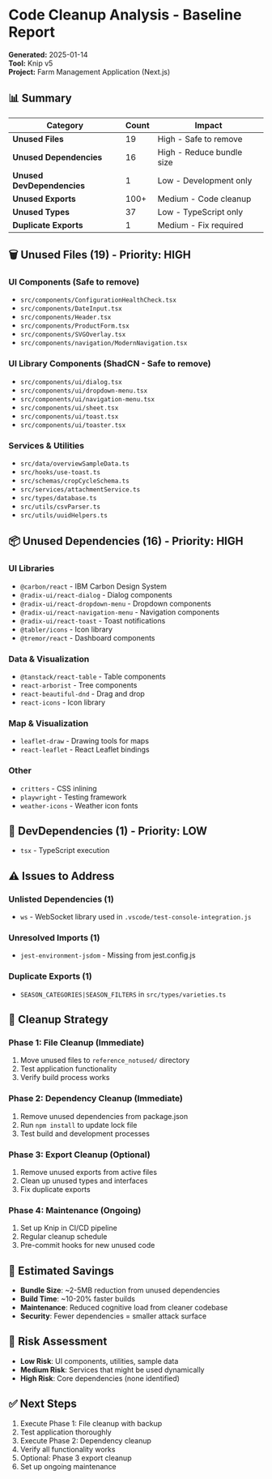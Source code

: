 # Code Cleanup Analysis - Baseline Report

**Generated:** 2025-01-14  
**Tool:** Knip v5  
**Project:** Farm Management Application (Next.js)

## 📊 Summary

| Category | Count | Impact |
|----------|-------|--------|
| **Unused Files** | 19 | High - Safe to remove |
| **Unused Dependencies** | 16 | High - Reduce bundle size |
| **Unused DevDependencies** | 1 | Low - Development only |
| **Unused Exports** | 100+ | Medium - Code cleanup |
| **Unused Types** | 37 | Low - TypeScript only |
| **Duplicate Exports** | 1 | Medium - Fix required |

## 🗑️ Unused Files (19) - Priority: HIGH

### UI Components (Safe to remove)
- `src/components/ConfigurationHealthCheck.tsx`
- `src/components/DateInput.tsx` 
- `src/components/Header.tsx`
- `src/components/ProductForm.tsx`
- `src/components/SVGOverlay.tsx`
- `src/components/navigation/ModernNavigation.tsx`

### UI Library Components (ShadCN - Safe to remove)
- `src/components/ui/dialog.tsx`
- `src/components/ui/dropdown-menu.tsx`
- `src/components/ui/navigation-menu.tsx`
- `src/components/ui/sheet.tsx`
- `src/components/ui/toast.tsx`
- `src/components/ui/toaster.tsx`

### Services & Utilities
- `src/data/overviewSampleData.ts`
- `src/hooks/use-toast.ts`
- `src/schemas/cropCycleSchema.ts`
- `src/services/attachmentService.ts`
- `src/types/database.ts`
- `src/utils/csvParser.ts`
- `src/utils/uuidHelpers.ts`

## 📦 Unused Dependencies (16) - Priority: HIGH

### UI Libraries
- `@carbon/react` - IBM Carbon Design System
- `@radix-ui/react-dialog` - Dialog components
- `@radix-ui/react-dropdown-menu` - Dropdown components
- `@radix-ui/react-navigation-menu` - Navigation components
- `@radix-ui/react-toast` - Toast notifications
- `@tabler/icons` - Icon library
- `@tremor/react` - Dashboard components

### Data & Visualization
- `@tanstack/react-table` - Table components
- `react-arborist` - Tree components
- `react-beautiful-dnd` - Drag and drop
- `react-icons` - Icon library

### Map & Visualization
- `leaflet-draw` - Drawing tools for maps
- `react-leaflet` - React Leaflet bindings

### Other
- `critters` - CSS inlining
- `playwright` - Testing framework
- `weather-icons` - Weather icon fonts

## 🔧 DevDependencies (1) - Priority: LOW
- `tsx` - TypeScript execution

## ⚠️ Issues to Address

### Unlisted Dependencies (1)
- `ws` - WebSocket library used in `.vscode/test-console-integration.js`

### Unresolved Imports (1)
- `jest-environment-jsdom` - Missing from jest.config.js

### Duplicate Exports (1)
- `SEASON_CATEGORIES|SEASON_FILTERS` in `src/types/varieties.ts`

## 🎯 Cleanup Strategy

### Phase 1: File Cleanup (Immediate)
1. Move unused files to `reference_notused/` directory
2. Test application functionality
3. Verify build process works

### Phase 2: Dependency Cleanup (Immediate)
1. Remove unused dependencies from package.json
2. Run `npm install` to update lock file
3. Test build and development processes

### Phase 3: Export Cleanup (Optional)
1. Remove unused exports from active files
2. Clean up unused types and interfaces
3. Fix duplicate exports

### Phase 4: Maintenance (Ongoing)
1. Set up Knip in CI/CD pipeline
2. Regular cleanup schedule
3. Pre-commit hooks for new unused code

## 💾 Estimated Savings

- **Bundle Size**: ~2-5MB reduction from unused dependencies
- **Build Time**: ~10-20% faster builds
- **Maintenance**: Reduced cognitive load from cleaner codebase
- **Security**: Fewer dependencies = smaller attack surface

## 🚨 Risk Assessment

- **Low Risk**: UI components, utilities, sample data
- **Medium Risk**: Services that might be used dynamically
- **High Risk**: Core dependencies (none identified)

## ✅ Next Steps

1. Execute Phase 1: File cleanup with backup
2. Test application thoroughly
3. Execute Phase 2: Dependency cleanup
4. Verify all functionality works
5. Optional: Phase 3 export cleanup
6. Set up ongoing maintenance
